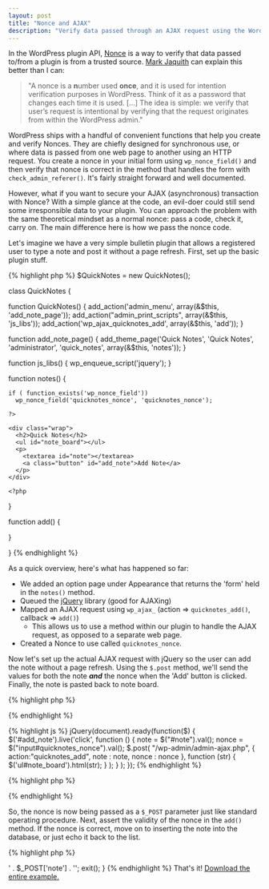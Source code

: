 ```yaml
---
layout: post
title: "Nonce and AJAX"
description: "Verify data passed through an AJAX request using the WordPress Nonce system. Not hard!"
---
```


In the WordPress plugin API, <a href="http://codex.wordpress.org/WordPress_Nonces" target="_blank">Nonce</a> is a way to verify that data passed to/from a plugin is from a trusted source. <a href="http://markjaquith.wordpress.com/2006/06/02/wordpress-203-nonces/" target="_blank">Mark Jaquith</a> can explain this better than I can:

<blockquote>"A nonce is a <strong>n</strong>umber used <strong>once</strong>, and it  is used for intention verification purposes in WordPress.  Think of it  as a password that changes each time it is used. [...] The idea is simple: we verify that user’s request is intentional by  verifying that the request originates from within the WordPress admin."</blockquote>

<!--break-->

WordPress ships with a handful of convenient functions that help you create and verify Nonces. They are chiefly designed for synchronous use, or where data is passed from one web page to another using an HTTP request. You create a nonce in your initial form using `wp_nonce_field()` and then verify that nonce is correct in the method that handles the form with `check_admin_referer()`. It's fairly straight forward and well documented.

However, what if you want to secure your AJAX (asynchronous) transaction with Nonce? With a simple glance at the code, an evil-doer could still send some irresponsible data to your plugin. You can approach the problem with the same theoretical mindset as a normal nonce: pass a code, check it, carry on. The main difference here is how we pass the nonce code.

Let's imagine we have a very simple bulletin plugin that allows a registered user to type a note and post it without a page refresh. First, set up the basic plugin stuff.

{% highlight php %}
$QuickNotes = new QuickNotes();

class QuickNotes {

  function QuickNotes() {
    add_action('admin_menu', array(&$this, 'add_note_page'));
    add_action("admin_print_scripts", array(&$this, 'js_libs'));
    add_action('wp_ajax_quicknotes_add', array(&$this, 'add'));
  }

  function add_note_page() {
    add_theme_page('Quick Notes', 'Quick Notes', 'administrator', 'quick_notes', array(&$this, 'notes'));
  }

  function js_libs() {
    wp_enqueue_script('jquery');
  }

  function notes() {

    if ( function_exists('wp_nonce_field'))
      wp_nonce_field('quicknotes_nonce', 'quicknotes_nonce');

    ?>

    <div class="wrap">
      <h2>Quick Notes</h2>
      <ul id="note_board"></ul>
      <p>
        <textarea id="note"></textarea>
        <a class="button" id="add_note">Add Note</a>
      </p>
    </div>

    <?php

  }

  function add() {

  }

}
{% endhighlight %}

As a quick overview, here's what has happened so far:

  * We added an option page under Appearance that returns the 'form' held in the `notes()` method.
  * Queued the <a href="http://jquery.com/" target="_blank">jQuery</a> library (good for AJAXing)
  * Mapped an AJAX request using `wp_ajax_` (action => `quicknotes_add()`, callback => `add()`)
    * This allows us to use a method within our plugin to handle the AJAX request, as opposed to a separate web page.
  * Created a Nonce to use called `quicknotes_nonce`.

Now let's set up the actual AJAX request with jQuery so the user can add the note without a page refresh. Using the `$.post` method, we'll send the values for both the note <em><strong>and</strong></em> the nonce when the 'Add' button is clicked. Finally, the note is pasted back to note board.

{% highlight php %}
<?php function notes() { ?>
{% endhighlight %}

{% highlight js %}
jQuery(document).ready(function($) {
  $('#add_note').live('click',
    function () {
      note = $("#note").val();
      nonce = $("input#quicknotes_nonce").val();
      $.post(
        "/wp-admin/admin-ajax.php",
        {
          action:"quicknotes_add",
          note : note,
          nonce : nonce
        },
        function (str) {
          $('ul#note_board').html(str);
        }
      );
    }
  );
});
{% endhighlight %}

{% highlight php %}
<?php } // notes() ?>
{% endhighlight %}

So, the nonce is now being passed as a `$_POST` parameter just like standard operating procedure. Next, assert the validity of the nonce in the `add()` method. If the nonce is correct, move on to inserting the note into the database, or just echo it back to the list.

{% highlight php %}
<?php
function add() {

  if (!wp_verify_nonce($_POST['nonce'], 'quicknotes_nonce'))
    exit();

  echo '<li>' . $_POST['note'] . '</li>';
  exit();

}
{% endhighlight %}

That's it! <a href="/assets/media/quick_notes.php.zip">Download the entire example. </a>